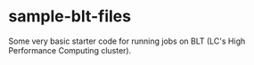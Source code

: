 # sample-blt-files
Some very basic starter code for running jobs on BLT (LC's High Performance Computing cluster).
